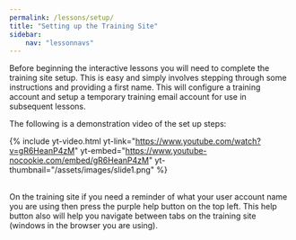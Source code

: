 ```yaml
---
permalink: /lessons/setup/
title: "Setting up the Training Site"
sidebar:
    nav: "lessonnavs"
---
```



Before beginning the interactive lessons you will need to complete the training site setup. This is easy and simply involves stepping through some instructions and providing a first name. This will configure a training account and setup a temporary training email account for use in subsequent lessons.

The following is a demonstration video of the set up steps:

{% include yt-video.html yt-link="https://www.youtube.com/watch?v=gR6HeanP4zM" yt-embed="https://www.youtube-nocookie.com/embed/gR6HeanP4zM" yt-thumbnail="/assets/images/slide1.png" %}

<br>
On the training site if you need a reminder of what your user account name you are using then press the purple help button on the top left. This help button also will help you navigate between tabs on the training site (windows in the browser you are using).

<div style="text-align:center"><i class="fas fa-question-circle fa-hover-beat" style="color:rgb(232,50,131);font-size:48pt;"></i></div>
